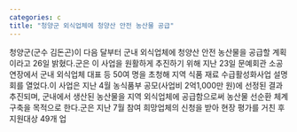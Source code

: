 ```yaml
---
categories: c
title: "청양군 외식업체에 청양산 안전 농산물 공급"
---
```

청양군(군수 김돈곤)이 다음 달부터 군내 외식업체에 청양산 안전 농산물을 공급할 계획이라고 26일 밝혔다.군은 이 사업을 원활하게 추진하기 위해 지난 23일 문예회관 소공연장에서 군내 외식업체 대표 등 50여 명을 초청해 지역 식품 재료 수급활성화사업 설명회를 열었다.이 사업은 지난 4월 농식품부 공모(사업비 2억1,000만 원)에 선정된 결과 추진되며, 군내에서 생산된 농산물을 지역 외식업체에 공급함으로써 농산물 선순환 체계 구축을 목적으로 한다.군은 지난 7월 참여 희망업체의 신청을 받아 현장 평가를 거친 후 지원대상 49개 업